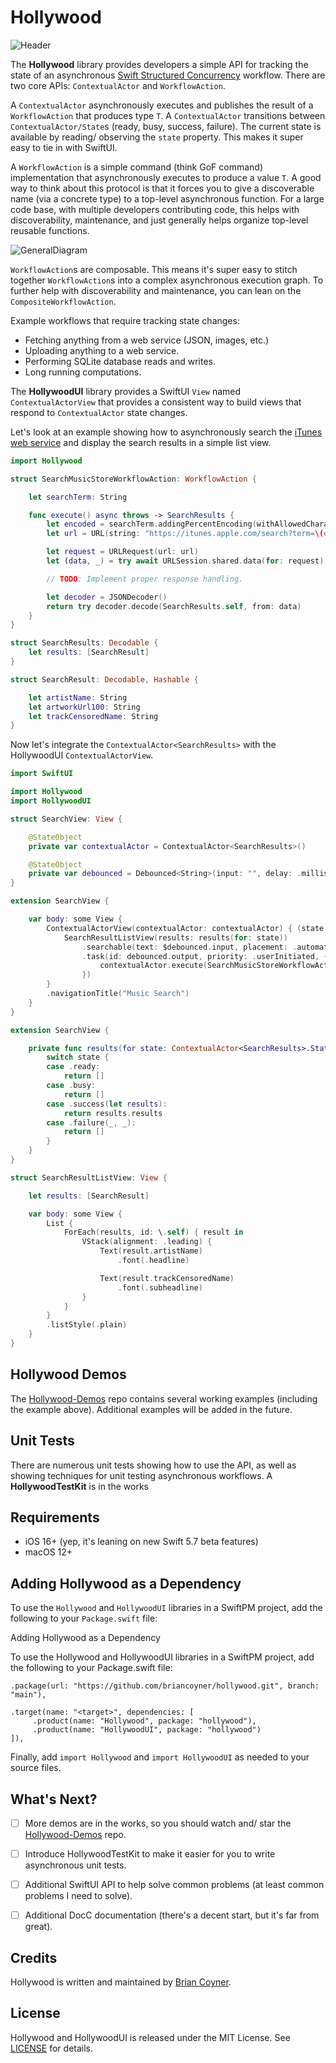 # Hollywood

![Header](Hollywood-Header.png)

The **Hollywood** library provides developers a simple API for tracking the state of an asynchronous [Swift Structured Concurrency](https://docs.swift.org/swift-book/LanguageGuide/Concurrency.html) workflow. 
There are two core APIs: `ContextualActor` and `WorkflowAction`.

A `ContextualActor` asynchronously executes and publishes the result of a `WorkflowAction` that produces type `T`.
A `ContextualActor` transitions between `ContextualActor/State`s (ready, busy, success, failure). The current
state is available by reading/ observing the `state` property. This makes it super easy to tie in with SwiftUI.

A `WorkflowAction` is a simple command (think GoF command) implementation that asynchronously executes to produce a value `T`.
A good way to think about this protocol is that it forces you to give a discoverable name (via a concrete type) to a
top-level asynchronous function. For a large code base, with multiple developers contributing code, this helps with 
discoverability, maintenance, and just generally helps organize top-level reusable functions.

![GeneralDiagram](GeneralDiagram.png)

`WorkflowAction`s are composable. This means it's super easy to stitch together `WorkflowAction`s into a complex
asynchronous execution graph. To further help with discoverability and maintenance, you can lean on the 
`CompositeWorkflowAction`. 

Example workflows that require tracking state changes:
- Fetching anything from a web service (JSON, images, etc.)
- Uploading anything to a web service.
- Performing SQLite database reads and writes.
- Long running computations. 

The **HollywoodUI** library provides a SwiftUI `View` named `ContextualActorView` that provides a consistent way to build
views that respond to `ContextualActor` state changes. 

Let's look at an example showing how to asynchronously search the [iTunes web service](https://developer.apple.com/library/archive/documentation/AudioVideo/Conceptual/iTuneSearchAPI/Searching.html#//apple_ref/doc/uid/TP40017632-CH5-SW1) 
and display the search results in a simple list view.

```swift
import Hollywood

struct SearchMusicStoreWorkflowAction: WorkflowAction {

    let searchTerm: String

    func execute() async throws -> SearchResults {
        let encoded = searchTerm.addingPercentEncoding(withAllowedCharacters: .urlPathAllowed) ?? ""
        let url = URL(string: "https://itunes.apple.com/search?term=\(encoded)")!

        let request = URLRequest(url: url)
        let (data, _) = try await URLSession.shared.data(for: request)

        // TODO: Implement proper response handling.

        let decoder = JSONDecoder()
        return try decoder.decode(SearchResults.self, from: data)
    }
}

struct SearchResults: Decodable {
    let results: [SearchResult]
}

struct SearchResult: Decodable, Hashable {

    let artistName: String
    let artworkUrl100: String
    let trackCensoredName: String
}
```

Now let's integrate the `ContextualActor<SearchResults>` with the HollywoodUI `ContextualActorView`. 

```swift
import SwiftUI

import Hollywood
import HollywoodUI

struct SearchView: View {

    @StateObject
    private var contextualActor = ContextualActor<SearchResults>()

    @StateObject
    private var debounced = Debounced<String>(input: "", delay: .milliseconds(400))
}

extension SearchView {

    var body: some View {
        ContextualActorView(contextualActor: contextualActor) { (state: ContextualActor.State) in
            SearchResultListView(results: results(for: state))
                .searchable(text: $debounced.input, placement: .automatic, prompt: "Search")
                .task(id: debounced.output, priority: .userInitiated, {
                    contextualActor.execute(SearchMusicStoreWorkflowAction(searchTerm: debounced.output))
                })
        }
        .navigationTitle("Music Search")
    }
}

extension SearchView {

    private func results(for state: ContextualActor<SearchResults>.State) -> [SearchResult] {
        switch state {
        case .ready:
            return []
        case .busy:
            return []
        case .success(let results):
            return results.results
        case .failure(_, _):
            return []
        }
    }
}

struct SearchResultListView: View {

    let results: [SearchResult]

    var body: some View {
        List {
            ForEach(results, id: \.self) { result in
                VStack(alignment: .leading) {
                    Text(result.artistName)
                        .font(.headline)

                    Text(result.trackCensoredName)
                        .font(.subheadline)
                }
            }
        }
        .listStyle(.plain)
    }
}

```

## Hollywood Demos

The [Hollywood-Demos](https://github.com/briancoyner/hollywood-demos) repo contains several working examples (including the example above). Additional examples will be added in the future. 


## Unit Tests

There are numerous unit tests showing how to use the API, as well as showing techniques for unit testing asynchronous
workflows. A **HollywoodTestKit** is in the works 

## Requirements
- iOS 16+ (yep, it's leaning on new Swift 5.7 beta features)
- macOS 12+

## Adding Hollywood as a Dependency

To use the `Hollywood` and `HollywoodUI` libraries in a SwiftPM project, add the following to your `Package.swift` file:

Adding Hollywood as a Dependency

To use the Hollywood and HollywoodUI libraries in a SwiftPM project, add the following to your Package.swift file:

```
.package(url: "https://github.com/briancoyner/hollywood.git", branch: "main"),
```

```
.target(name: "<target>", dependencies: [
     .product(name: "Hollywood", package: "hollywood"),
     .product(name: "HollywoodUI", package: "hollywood")
]),
```

Finally, add `import Hollywood` and `import HollywoodUI` as needed to your source files.

## What's Next?

- [ ] More demos are in the works, so you should watch and/ star the [Hollywood-Demos](https://github.com/briancoyner/hollywood-demos) repo.
- [ ] Introduce HollywoodTestKit to make it easier for you to write asynchronous unit tests.
- [ ] Additional SwiftUI API to help solve common problems (at least common problems I need to solve).
- [ ] Additional DocC documentation (there's a decent start, but it's far from great).


## Credits

Hollywood is written and maintained by [Brian Coyner](https://briancoyner.github.io).


## License

Hollywood and HollywoodUI is released under the MIT License.
See [LICENSE](https://github.com/briancoyner/hollywood/blob/master/LICENSE) for details.
